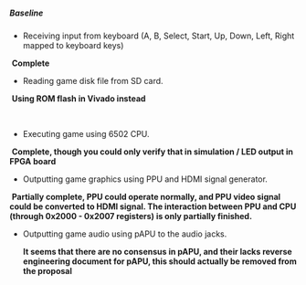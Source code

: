 ##### Baseline

* Receiving input from keyboard (A, B, Select, Start, Up, Down, Left, Right mapped to keyboard keys)

​	**Complete**



* Reading game disk file from SD card.

​	**Using ROM flash in Vivado instead**

​	

* Executing game using 6502 CPU.

​	**Complete, though you could only verify that in simulation / LED output in FPGA board**



* Outputting game graphics using PPU and HDMI signal generator.

​	**Partially complete, PPU could operate normally, and PPU video signal could be converted to HDMI signal. The interaction 	between PPU and CPU (through 0x2000 - 0x2007 registers) is only partially finished.**



* Outputting game audio using pAPU to the audio jacks.

  **It seems that there are no consensus in pAPU, and their lacks reverse engineering document for pAPU, this should actually be removed from the proposal**